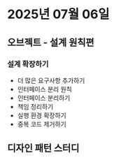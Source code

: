 # 2025년 07월 06일

## 오브젝트 - 설계 원칙편

### 설계 확장하기

- 더 많은 요구사항 추가하기
- 인터페이스 분리 원칙
- 인터페이스 분리하기
- 책임 정리하기
- 실행 환경 확장하기
- 중복 코드 제거하기

## 디자인 패턴 스터디
